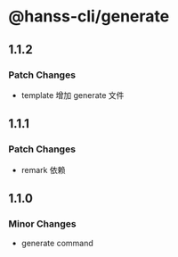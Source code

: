 # @hanss-cli/generate

## 1.1.2

### Patch Changes

- template 增加 generate 文件

## 1.1.1

### Patch Changes

- remark 依赖

## 1.1.0

### Minor Changes

- generate command
